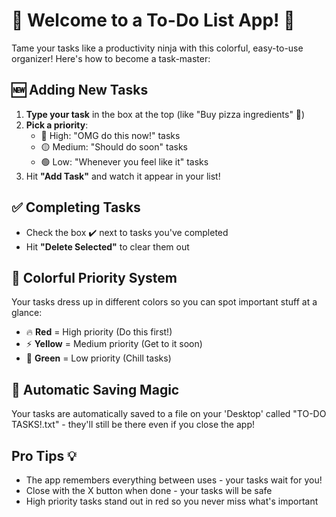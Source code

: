 # 🎉 Welcome to a To-Do List App! 🎉

Tame your tasks like a productivity ninja with this colorful, easy-to-use organizer! Here's how to become a task-master:

## 🆕 Adding New Tasks
1. **Type your task** in the box at the top (like "Buy pizza ingredients" 🍕)
2. **Pick a priority**:
   - 🔴 High: "OMG do this now!" tasks
   - 🟡 Medium: "Should do soon" tasks
   - 🟢 Low: "Whenever you feel like it" tasks
3. Hit **"Add Task"** and watch it appear in your list!

## ✅ Completing Tasks
- Check the box ✔️ next to tasks you've completed
- Hit **"Delete Selected"** to clear them out 

## 🌈 Colorful Priority System
Your tasks dress up in different colors so you can spot important stuff at a glance:
- 🔥 **Red** = High priority (Do this first!)
- ⚡ **Yellow** = Medium priority (Get to it soon)
- 🍃 **Green** = Low priority (Chill tasks)

## 💾 Automatic Saving Magic
Your tasks are automatically saved to a file on your 'Desktop' called "TO-DO TASKS!.txt" - they'll still be there even if you close the app!

## Pro Tips 💡
- The app remembers everything between uses - your tasks wait for you!
- Close with the X button when done - your tasks will be safe
- High priority tasks stand out in red so you never miss what's important
